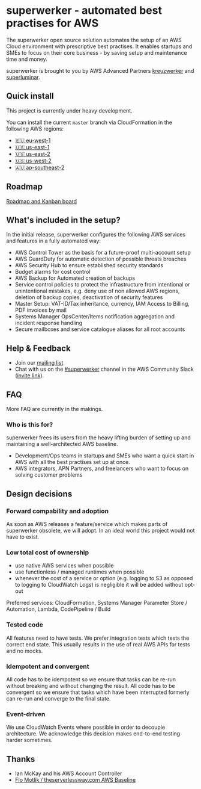 # superwerker - automated best practises for AWS

The superwerker open source solution automates the setup of an AWS Cloud environment with prescriptive best practises.
It enables startups and SMEs to focus on their core business - by saving setup and maintenance time and money.

superwerker is brought to you by AWS Advanced Partners [kreuzwerker](https://kreuzwerker.de/) and [superluminar](https://superluminar.io/).

## Quick install

This project is currently under heavy development.

You can install the current `master` branch via CloudFormation in the following AWS regions:

 - [🇪🇺 eu-west-1](https://console.aws.amazon.com/cloudformation/home?region=eu-west-1#/stacks/quickcreate?stackName=superwerker&templateURL=https://superwerker-deployment-master.s3.amazonaws.com/components/superwerker.yaml&param_TemplateUrlPrefix=https://superwerker-deployment-master.s3.amazonaws.com)
 - [🇺🇸 us-east-1](https://console.aws.amazon.com/cloudformation/home?region=us-east-1#/stacks/quickcreate?stackName=superwerker&templateURL=https://superwerker-deployment-master.s3.amazonaws.com/components/superwerker.yaml&param_TemplateUrlPrefix=https://superwerker-deployment-master.s3.amazonaws.com)
 - [🇺🇸 us-east-2](https://console.aws.amazon.com/cloudformation/home?region=us-east-2#/stacks/quickcreate?stackName=superwerker&templateURL=https://superwerker-deployment-master.s3.amazonaws.com/components/superwerker.yaml&param_TemplateUrlPrefix=https://superwerker-deployment-master.s3.amazonaws.com)
 - [🇺🇸 us-west-2](https://console.aws.amazon.com/cloudformation/home?region=us-west-2#/stacks/quickcreate?stackName=superwerker&templateURL=https://superwerker-deployment-master.s3.amazonaws.com/components/superwerker.yaml&param_TemplateUrlPrefix=https://superwerker-deployment-master.s3.amazonaws.com)
 - [🇦🇺 ap-southeast-2](https://console.aws.amazon.com/cloudformation/home?region=ap-southeast-2#/stacks/quickcreate?stackName=superwerker&templateURL=https://superwerker-deployment-master.s3.amazonaws.com/components/superwerker.yaml&param_TemplateUrlPrefix=https://superwerker-deployment-master.s3.amazonaws.com)
## Roadmap

[Roadmap and Kanban board](https://github.com/superwerker/superwerker/projects/1)

## What's included in the setup?

In the initial release, superwerker configures the following AWS services and features in a fully automated way:

- AWS Control Tower as the basis for a future-proof multi-account setup
- AWS GuardDuty for automatic detection of possible threats breaches
- AWS Security Hub to ensure established security standards
- Budget alarms for cost control
- AWS Backup for Automated creation of backups
- Service control policies to protect the infrastructure from intentional or unintentional mistakes, e.g. deny use of non allowed AWS regions, deletion of backup copies, deactivation of security features
- Master Setup: VAT-ID/Tax inheritance, currency, IAM Access to Billing, PDF invoices by mail
- Systems Manager OpsCenter/Items notification aggregation and incident response handling
- Secure mailboxes and service catalogue aliases for all root accounts


## Help & Feedback

 - Join our [mailing list](https://groups.google.com/forum/#!forum/superwerker/join)
 - Chat with us on the [#superwerker](https://app.slack.com/client/T0DCZS0NA/C01BYE3S57X) channel in the AWS Community Slack ([invite link](https://aws-community-slack-invite.herokuapp.com/)).

## FAQ

More FAQ are currently in the makings.

### Who is this for?

superwerker frees its users from the heavy lifting burden of setting up and maintaining a well-architected AWS baseline.

 - Development/Ops teams in startups and SMEs who want a quick start in AWS with all the best practises set up at once.
 - AWS integrators, APN Partners, and freelancers who want to focus on solving customer problems

## Design decisions

### Forward compability and adoption

As soon as AWS releases a feature/service which makes parts of superwerker obsolete, we will adopt.
In an ideal world this project would not have to exist.

### Low total cost of ownership

 - use native AWS services when possible
 - use functionless / managed runtimes when possible
 - whenever the cost of a service or option (e.g. logging to S3 as opposed to logging to CloudWatch Logs) is negligible it will be added without opt-out

Preferred services: CloudFormation, Systems Manager Parameter Store / Automation, Lambda, CodePipeline / Build

### Tested code

All features need to have tests. We prefer integration tests which tests the correct end state. This usually results in the use of real AWS APIs for tests and no mocks.

### Idempotent and convergent

All code has to be idempotent so we ensure that tasks can be re-run without breaking and without changing the result.
All code has to be convergent so we ensure that tasks which have been interrupted formerly can re-run and converge to the final state.

### Event-driven

We use CloudWatch Events where possible in order to decouple architecture. We acknowledge this decision makes end-to-end testing harder sometimes.

## Thanks

 - Ian McKay and his AWS Account Controller
 - [Flo Motlik / theserverlessway.com AWS Baseline](https://github.com/theserverlessway/aws-baseline)
